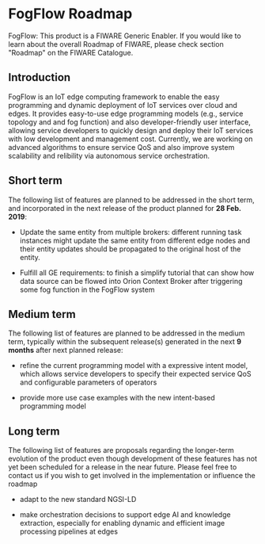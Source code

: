 # FogFlow Roadmap

FogFlow: This product is a FIWARE Generic Enabler. If
you would like to learn about the overall Roadmap of FIWARE, please check
section "Roadmap" on the FIWARE Catalogue.

## Introduction

FogFlow is an IoT edge computing framework to enable the easy programming and dynamic deployment of IoT services over cloud and edges. It provides easy-to-use edge programming models (e.g., service topology and and fog function) and also developer-friendly user interface, allowing service developers to quickly design and deploy their IoT services with low development and management cost. Currently, we are working on advanced algorithms to ensure service QoS and also improve system scalability and relibility via autonomous service orchestration. 

## Short term

The following list of features are planned to be addressed in the short term,
and incorporated in the next release of the product planned for **28 Feb. 2019**:

-   Update the same entity from multiple brokers: different running task instances might update the same entity from different edge nodes and their entity updates should be propagated to the original host of the entity.  

-   Fulfill all GE requirements: to finish a simplify tutorial that can show how data source can be flowed into Orion Context Broker after triggering some fog function in the FogFlow system


## Medium term

The following list of features are planned to be addressed in the medium term,
typically within the subsequent release(s) generated in the next **9 months**
after next planned release:

- refine the current programming model with a expressive intent model, which allows service developers to specify their expected service QoS and configurable parameters of operators

- provide more use case examples with the new intent-based programming model


## Long term

The following list of features are proposals regarding the longer-term evolution
of the product even though development of these features has not yet been
scheduled for a release in the near future. Please feel free to contact us if
you wish to get involved in the implementation or influence the roadmap

- adapt to the new standard NGSI-LD

- make orchestration decisions to support edge AI and knowledge extraction, especially for enabling dynamic and efficient image processing pipelines at edges

